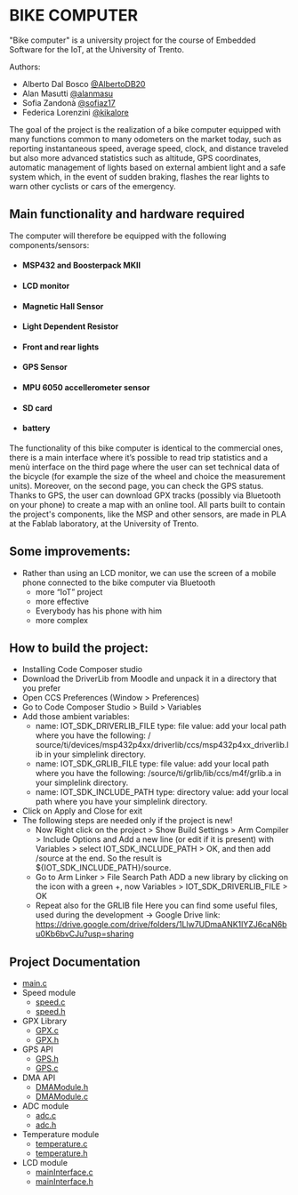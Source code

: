 # BIKE COMPUTER

"Bike computer" is a university project for the course of Embedded Software for the IoT, at the University of Trento.

Authors:
- Alberto Dal Bosco [@AlbertoDB20](https://github.com/AlbertoDB20)
- Alan Masutti [@alanmasu](https://github.com/alanmasu)
- Sofia Zandonà [@sofiaz17](https://github.com/Sofiaz17)
- Federica Lorenzini [@kikalore](https://github.com/kikalore)

The goal of the project is the realization of a bike computer equipped with many functions common to many odometers on the market today, such as reporting instantaneous speed, average speed, clock, and distance traveled but also more advanced statistics such as altitude, GPS coordinates, automatic management of lights based on external ambient light and a safe system which, in the event of sudden braking, flashes the rear lights to warn other cyclists or cars of the emergency.

## Main functionality and hardware required
The computer will therefore be equipped with the following components/sensors:
- #### MSP432 and Boosterpack MKII
- #### LCD monitor
- #### Magnetic Hall Sensor
- #### Light Dependent Resistor
- #### Front and rear lights
- #### GPS Sensor
- #### MPU 6050 accellerometer sensor
- #### SD card
- #### battery


The functionality of this bike computer is identical to the commercial ones, there is a main interface where it’s possible to read trip statistics and a menù interface on the third page where the user can set technical data of the bicycle (for example the size of the wheel and choice the measurement units). Moreover, on the second page, you can check the GPS status.
Thanks to GPS, the user can download GPX tracks (possibly via Bluetooth on your phone) to create a map with an online tool.
All parts built to contain the project's components, like the MSP and other sensors, are made in PLA at the Fablab laboratory, at the University of Trento.

## Some improvements:
- Rather than using an LCD monitor, we can use the screen of a mobile phone connected to the bike computer via Bluetooth
	+ more “IoT” project
	+ more effective
	+ Everybody has his phone with him
	- more complex

## How to build the project:
  - Installing Code Composer studio
  - Download the DriverLib from Moodle and unpack it in a directory that you prefer
  - Open CCS Preferences (Window > Preferences)
  - Go to Code Composer Studio > Build > Variables
  - Add those ambient variables:
      - name: IOT_SDK_DRIVERLIB_FILE    type: file    value: add your local path where you have the
        following: / source/ti/devices/msp432p4xx/driverlib/ccs/msp432p4xx_driverlib.lib in your simplelink directory.
      - name: IOT_SDK_GRLIB_FILE    type: file    value: add your local path where you have the following: 
        /source/ti/grlib/lib/ccs/m4f/grlib.a in your simplelink directory.
      - name: IOT_SDK_INCLUDE_PATH  type: directory   value: add your local path where you have your simplelink
        directory.
  - Click on Apply and Close for exit
  - The following steps are needed only if the project is new! 
      - Now Right click on the project > Show Build Settings > Arm Compiler > Include Options  and Add a new
        line (or edit if it is present) with Variables > select IOT_SDK_INCLUDE_PATH > OK, and then add /source at the end. So the result is
        ${IOT_SDK_INCLUDE_PATH}/source.
      - Go to Arm Linker > File Search Path  ADD a new library by clicking on the icon with a green +, now
        Variables > IOT_SDK_DRIVERLIB_FILE > OK
      - Repeat also for the GRLIB file
Here you can find some useful files, used during the development -> Google Drive link:
https://drive.google.com/drive/folders/1Llw7UDmaANK1lYZJ6caN6bu0Kb6bvCJu?usp=sharing

## Project Documentation

- [main.c](#main.c)
- Speed module
	- [speed.c](#speed.c)
	- [speed.h](#speed.h)
- GPX Library
  - [GPX.c](#gpx.c)
  - [GPX.h](#gpx.h)
- GPS API
  - [GPS.h](#GPS.h)
  - [GPS.c](#GPS.c)
- DMA API
  - [DMAModule.h](#DMAModule.h)
  - [DMAModule.c](#DMAModule.c)
- ADC module
  - [adc.c](#adc.c)
  - [adc.h](#adc.h)
- Temperature module
  - [temperature.c](#temperature.c)
  - [temperature.h](#temperature.h)
- LCD module
  - [mainInterface.c](#mainInterface.c)
  - [mainInterface.h](#mainInterface.h)

